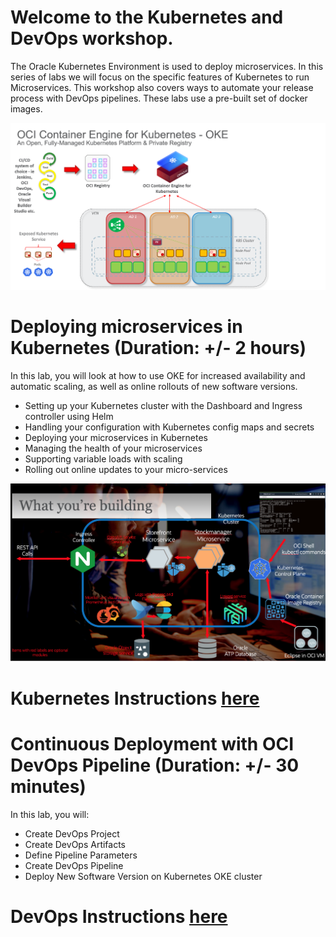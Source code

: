 # Welcome to the Kubernetes and DevOps workshop.
The Oracle Kubernetes Environment is used to deploy microservices. 
In this series of labs we will focus on the specific features of Kubernetes to run Microservices. 
This workshop also covers ways to automate your release process with DevOps pipelines.
These labs use a pre-built set of docker images.

![Oracle Container Engine for Kubernetes (OKE)](./images/oke_archiitecture.png)

# Deploying microservices in Kubernetes (Duration: +/- 2 hours)
In this lab, you will look at how to use OKE for increased availability and automatic scaling, as well as online rollouts of new software versions.
- Setting up your Kubernetes cluster with the Dashboard and Ingress controller using Helm
- Handling your configuration with Kubernetes config maps and secrets
- Deploying your microservices in Kubernetes
- Managing the health of your microservices
- Supporting variable loads with scaling
- Rolling out online updates to your micro-services

![What you will build in this lab](./images/architecture-overview.png)

# Kubernetes Instructions [here](https://oracle.github.io/cloudtestdrive/AppDev/cloud-native/livelabs/individual/kubernetes/kubernetes-core/index.html?lab=kubernetes-core)


# Continuous Deployment with OCI DevOps Pipeline (Duration: +/- 30 minutes)
In this lab, you will:
- Create DevOps Project
- Create DevOps Artifacts
- Define Pipeline Parameters
- Create DevOps Pipeline
- Deploy New Software Version on Kubernetes OKE cluster

# DevOps Instructions [here](https://github.com/OCI-CEE/OCI-Handson-week-2021/blob/main/LAB-03/devops-pipeline/devops-pipeline.md)

